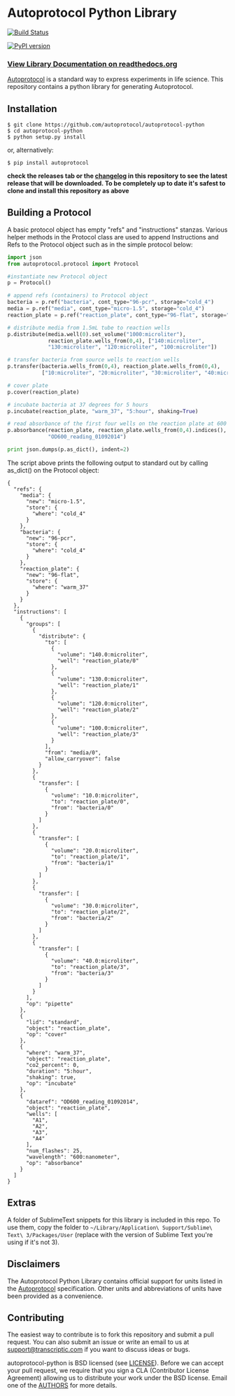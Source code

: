 # Autoprotocol Python Library

[![Build Status](https://travis-ci.org/autoprotocol/autoprotocol-python.svg?branch=master)](https://travis-ci.org/autoprotocol/autoprotocol-python)

[![PyPI version](https://img.shields.io/pypi/v/autoprotocol.svg?maxAge=2592000)](https://pypi.python.org/pypi/autoprotocol)

### **[View Library Documentation on readthedocs.org](http://autoprotocol-python.readthedocs.org/en/latest/)**

[Autoprotocol](http://www.autoprotocol.org) is a standard way to express
experiments in life science. This repository contains a python library for
generating Autoprotocol.

## Installation

    $ git clone https://github.com/autoprotocol/autoprotocol-python
    $ cd autoprotocol-python
    $ python setup.py install

or, alternatively:

    $ pip install autoprotocol

**check the releases tab or the [changelog](http://autoprotocol-python.readthedocs.io/en/latest/changelog.html) in this repository to see the latest release that will be downloaded.  To be completely up to date it's safest to clone and install this repository as above**

## Building a Protocol
A basic protocol object has empty "refs" and "instructions" stanzas.  Various helper methods in the Protocol class are used to append Instructions and Refs to the Protocol object such as in the simple protocol below:

```python
import json
from autoprotocol.protocol import Protocol

#instantiate new Protocol object
p = Protocol()

# append refs (containers) to Protocol object
bacteria = p.ref("bacteria", cont_type="96-pcr", storage="cold_4")
media = p.ref("media", cont_type="micro-1.5", storage="cold_4")
reaction_plate = p.ref("reaction_plate", cont_type="96-flat", storage="warm_37")

# distribute media from 1.5mL tube to reaction wells
p.distribute(media.well(0).set_volume("1000:microliter"),
             reaction_plate.wells_from(0,4), ["140:microliter",
             "130:microliter", "120:microliter", "100:microliter"])

# transfer bacteria from source wells to reaction wells
p.transfer(bacteria.wells_from(0,4), reaction_plate.wells_from(0,4),
           ["10:microliter", "20:microliter", "30:microliter", "40:microliter"])

# cover plate
p.cover(reaction_plate)

# incubate bacteria at 37 degrees for 5 hours
p.incubate(reaction_plate, "warm_37", "5:hour", shaking=True)

# read absorbance of the first four wells on the reaction plate at 600 nanometers
p.absorbance(reaction_plate, reaction_plate.wells_from(0,4).indices(), "600:nanometer",
             "OD600_reading_01092014")

print json.dumps(p.as_dict(), indent=2)
```
The script above prints the following output to standard out by calling as_dict() on the Protocol object:

```
{
  "refs": {
    "media": {
      "new": "micro-1.5",
      "store": {
        "where": "cold_4"
      }
    },
    "bacteria": {
      "new": "96-pcr",
      "store": {
        "where": "cold_4"
      }
    },
    "reaction_plate": {
      "new": "96-flat",
      "store": {
        "where": "warm_37"
      }
    }
  },
  "instructions": [
    {
      "groups": [
        {
          "distribute": {
            "to": [
              {
                "volume": "140.0:microliter",
                "well": "reaction_plate/0"
              },
              {
                "volume": "130.0:microliter",
                "well": "reaction_plate/1"
              },
              {
                "volume": "120.0:microliter",
                "well": "reaction_plate/2"
              },
              {
                "volume": "100.0:microliter",
                "well": "reaction_plate/3"
              }
            ],
            "from": "media/0",
            "allow_carryover": false
          }
        },
        {
          "transfer": [
            {
              "volume": "10.0:microliter",
              "to": "reaction_plate/0",
              "from": "bacteria/0"
            }
          ]
        },
        {
          "transfer": [
            {
              "volume": "20.0:microliter",
              "to": "reaction_plate/1",
              "from": "bacteria/1"
            }
          ]
        },
        {
          "transfer": [
            {
              "volume": "30.0:microliter",
              "to": "reaction_plate/2",
              "from": "bacteria/2"
            }
          ]
        },
        {
          "transfer": [
            {
              "volume": "40.0:microliter",
              "to": "reaction_plate/3",
              "from": "bacteria/3"
            }
          ]
        }
      ],
      "op": "pipette"
    },
    {
      "lid": "standard",
      "object": "reaction_plate",
      "op": "cover"
    },
    {
      "where": "warm_37",
      "object": "reaction_plate",
      "co2_percent": 0,
      "duration": "5:hour",
      "shaking": true,
      "op": "incubate"
    },
    {
      "dataref": "OD600_reading_01092014",
      "object": "reaction_plate",
      "wells": [
        "A1",
        "A2",
        "A3",
        "A4"
      ],
      "num_flashes": 25,
      "wavelength": "600:nanometer",
      "op": "absorbance"
    }
  ]
}
```
## Extras

A folder of SublimeText snippets for this library is included in this repo.  To use them, copy the folder to `~/Library/Application\ Support/Sublime\ Text\ 3/Packages/User`
(replace with the version of Sublime Text you're using if it's not 3).

## Disclaimers

The Autoprotocol Python Library contains official support for units listed in the [Autoprotocol](http://www.autoprotocol.org) specification. Other units and abbreviations of units have been provided as a convenience.

## Contributing

The easiest way to contribute is to fork this repository and submit a pull
request.  You can also submit an issue or write an email to us at
support@transcriptic.com if you want to discuss ideas or bugs.

autoprotocol-python is BSD licensed (see [LICENSE](file:///Users/connyscheitz/autoprotocol-python/docs/_build/html/LICENSE.html)).
Before we can accept your pull request, we require that you sign a CLA (Contributor License Agreement)
allowing us to distribute your work under the BSD license. Email one of the [AUTHORS](file:///Users/connyscheitz/autoprotocol-python/docs/_build/html/AUTHORS.html) for more details.

